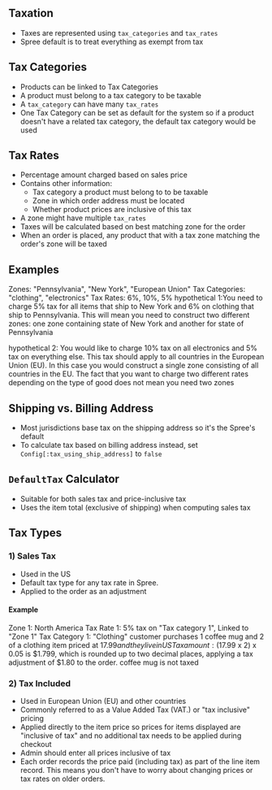 ## Taxation
* Taxes are represented using `tax_categories` and `tax_rates`
* Spree default is to treat everything as exempt from tax

## Tax Categories
* Products can be linked to Tax Categories
* A product must belong to a tax category to be taxable
* A `tax_category` can have many `tax_rates`
* One Tax Category can be set as default for the system so if a product doesn't have a related tax
 category, the default tax category would be used

## Tax Rates
* Percentage amount charged based on sales price
* Contains other information:
    * Tax category a product must belong to to be taxable
    * Zone in which order address must be located
    * Whether product prices are inclusive of this tax
* A zone might have multiple `tax_rates`
* Taxes will be calculated based on best matching zone for the order
* When an order is placed, any product that with a tax zone matching the order's zone will be taxed

## Examples
Zones: "Pennsylvania", "New York", "European Union"
Tax Categories: "clothing", "electronics"
Tax Rates: 6%, 10%, 5%
hypothetical 1:You need to charge 5% tax for all items that ship to New York and 6% on clothing that
ship to Pennsylvania. This will mean you need to construct two different zones: one zone containing
state of New York and another for state of Pennsylvania

hypothetical 2: You would like to charge 10% tax on all electronics and 5% tax on everything else.
This tax should apply to all countries in the European Union (EU). In this case you would construct
a single zone consisting of all countries in the EU. The fact that you want to charge two different
rates depending on the type of good does not mean you need two zones

## Shipping vs. Billing Address
* Most jurisdictions base tax on the shipping address so it's the Spree's default
* To calculate tax based on billing address instead, set `Config[:tax_using_ship_address]` to `false`

## `DefaultTax` Calculator
* Suitable for both sales tax and price-inclusive tax
* Uses the item total (exclusive of shipping) when computing sales tax

## Tax Types
### 1) Sales Tax
* Used in the US
* Default tax type for any tax rate in Spree.
* Applied to the order as an adjustment

#### Example
Zone 1: North America
Tax Rate 1: 5% tax on "Tax category 1", Linked to "Zone 1"
Tax Category 1: "Clothing"
customer purchases 1 coffee mug and 2 of a clothing item priced at $17.99 and they live in US
Tax amount: ($17.99 x 2) x 0.05 is $1.799, which is rounded up to two decimal places, applying a tax
adjustment of $1.80 to the order. coffee mug is not taxed

### 2) Tax Included
* Used in European Union (EU) and other countries
* Commonly referred to as a Value Added Tax (VAT.) or "tax inclusive" pricing
* Applied directly to the item price so prices for items displayed are "inclusive of tax" and no
additional tax needs to be applied during checkout
* Admin should enter all prices inclusive of tax
* Each order records the price paid (including tax) as part of the line item record. This means you
don't have to worry about changing prices or tax rates on older orders.
